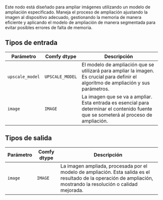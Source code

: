 
Este nodo está diseñado para ampliar imágenes utilizando un modelo de ampliación especificado. Maneja el proceso de ampliación ajustando la imagen al dispositivo adecuado, gestionando la memoria de manera eficiente y aplicando el modelo de ampliación de manera segmentada para evitar posibles errores de falta de memoria.
## Tipos de entrada

| Parámetro         | Comfy dtype       | Descripción                                                                 |
|-------------------|-------------------|----------------------------------------------------------------------------|
| `upscale_model`   | `UPSCALE_MODEL`   | El modelo de ampliación que se utilizará para ampliar la imagen. Es crucial para definir el algoritmo de ampliación y sus parámetros. |
| `image`           | `IMAGE`           | La imagen que se va a ampliar. Esta entrada es esencial para determinar el contenido fuente que se someterá al proceso de ampliación. |

## Tipos de salida

| Parámetro | Comfy dtype | Descripción                                        |
|-----------|-------------|----------------------------------------------------|
| `image`   | `IMAGE`     | La imagen ampliada, procesada por el modelo de ampliación. Esta salida es el resultado de la operación de ampliación, mostrando la resolución o calidad mejorada. |